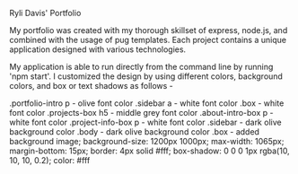 Ryli Davis' Portfolio

My portfolio was created with my thorough skillset of express, node.js, and combined with the usage of pug templates. Each project contains a unique application designed with various technologies.

My application is able to run directly from the command line by running 'npm start'. I customized the design by using different colors, background colors, and box or text shadows as follows -

.portfolio-intro p - olive font color
.sidebar a - white font color
.box - white font color
.projects-box h5 - middle grey font color
.about-intro-box p - white font color
.project-info-box p - white font color
.sidebar - dark olive background color
.body - dark olive background color
.box - added background image; 
background-size: 1200px 1000px;
max-width: 1065px;
margin-bottom: 15px;
border: 4px solid #fff;
box-shadow: 0 0 0 1px rgba(10, 10, 10, 0.2);
color: #fff
